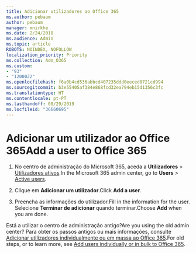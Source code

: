 ```yaml
---
title: Adicionar utilizadores ao Office 365
ms.author: pebaum
author: pebaum
manager: mnirkhe
ms.date: 2/24/2018
ms.audience: Admin
ms.topic: article
ROBOTS: NOINDEX, NOFOLLOW
localization_priority: Priority
ms.collection: Adm_O365
ms.custom:
- "93"
- "1200022"
ms.openlocfilehash: f6a0b4cd536abbcd407235ddd0eeced8721cd994
ms.sourcegitcommit: b3e55405af384e868fcd32ea794eb15d1356c3fc
ms.translationtype: HT
ms.contentlocale: pt-PT
ms.lasthandoff: 08/29/2019
ms.locfileid: "36660695"
---
```

# <a name="add-a-user-to-office-365"></a><span data-ttu-id="55fb9-102">Adicionar um utilizador ao Office 365</span><span class="sxs-lookup"><span data-stu-id="55fb9-102">Add a user to Office 365</span></span>

1. <span data-ttu-id="55fb9-103">No centro de administração do Microsoft 365, aceda a **Utilizadores** >  [Utilizadores ativos](https://admin.microsoft.com/Adminportal/Home?source=applauncher#/users).</span><span class="sxs-lookup"><span data-stu-id="55fb9-103">In the Microsoft 365 admin center, go to **Users** >  [Active users](https://admin.microsoft.com/Adminportal/Home?source=applauncher#/users).</span></span>

2. <span data-ttu-id="55fb9-104">Clique em **Adicionar um utilizador**.</span><span class="sxs-lookup"><span data-stu-id="55fb9-104">Click **Add a user**.</span></span>

3. <span data-ttu-id="55fb9-105">Preencha as informações do utilizador.</span><span class="sxs-lookup"><span data-stu-id="55fb9-105">Fill in the information for the user.</span></span> <span data-ttu-id="55fb9-106">Selecione **Terminar de adicionar** quando terminar.</span><span class="sxs-lookup"><span data-stu-id="55fb9-106">Choose **Add** when you are done.</span></span>

<span data-ttu-id="55fb9-107">Está a utilizar o centro de administração antigo?</span><span class="sxs-lookup"><span data-stu-id="55fb9-107">Are you using the old admin center?</span></span> <span data-ttu-id="55fb9-108">Para obter os passos antigos ou mais informações, consulte [Adicionar utilizadores individualmente ou em massa ao Office 365](https://support.office.com/article/1970f7d6-03b5-442f-b385-5880b9c256ec).</span><span class="sxs-lookup"><span data-stu-id="55fb9-108">For old steps, or to learn more, see [ Add users individually or in bulk to Office 365](https://support.office.com/article/1970f7d6-03b5-442f-b385-5880b9c256ec).</span></span>
  